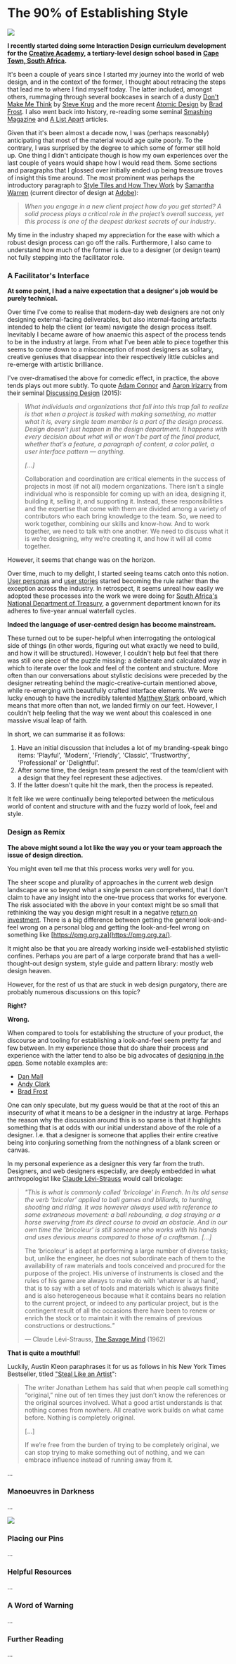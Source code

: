 # The 90% of Establishing Style

![](../.gitbook/assets/iceberg.png)

**I recently started doing some Interaction Design curriculum development for the** [**Creative Academy**](https://creativeacademy.ac.za)**, a tertiary-level design school based in** [**Cape Town, South Africa**](https://en.wikipedia.org/wiki/Cape_Town)**.**

It's been a couple of years since I started my journey into the world of web design, and in the context of the former, I thought about retracing the steps that lead me to where I find myself today. The latter included, amongst others, rummaging through several bookcases in search of a dusty [Don't Make Me Think](https://www.amazon.com/Dont-Make-Think-Revisited-Usability/dp/0321965515) by [Steve Krug](https://en.wikipedia.org/wiki/Steve_Krug) and the more recent [Atomic Design](https://shop.bradfrost.com/) by [Brad Frost](https://bradfrost.com/). I also went back into history, re-reading some seminal [Smashing Magazine](https://www.smashingmagazine.com/) and [A List Apart](https://alistapart.com/) articles.

Given that it's been almost a decade now, I was \(perhaps reasonably\) anticipating that most of the material would age quite poorly. To the contrary, I was surprised by the degree to which some of former still hold up. One thing I didn't anticipate though is how my own experiences over the last couple of years would shape how I would read them. Some sections and paragraphs that I glossed over initially ended up being treasure troves of insight this time around. The most prominent was perhaps the introductory paragraph to [Style Tiles and How They Work](https://alistapart.com/article/style-tiles-and-how-they-work) by [Samantha Warren](http://samanthatoy.com/) \(current director of design at [Adobe](https://www.adobe.com/)\):

> _When you engage in a new client project how do you get started? A solid process plays a critical role in the project’s overall success, yet this process is one of the deepest darkest secrets of our industry_.

My time in the industry shaped my appreciation for the ease with which a robust design process can go off the rails. Furthermore, I also came to understand how much of the former is due to a designer \(or design team\) not fully stepping into the facilitator role.

### A Facilitator's Interface

**At some point, I had a naive expectation that a designer's job would be purely technical.** 

Over time I've come to realise that modern-day web designers are not only designing external-facing deliverables, but also internal-facing artefacts intended to help the client \(or team\) navigate the design process itself. Inevitably I became aware of how anaemic this aspect of the process tends to be in the industry at large. From what I've been able to piece together this seems to come down to a misconception of most designers as solitary, creative geniuses that disappear into their respectively little cubicles and re-emerge with artistic brilliance.

 I've over-dramatised the above for comedic effect, in practice, the above tends plays out more subtly. To quote [Adam Connor](http://adamconnor.com/) and [Aaron Irizarry](https://www.linkedin.com/in/aaroni/) from their seminal [Discussing Design](https://www.oreilly.com/library/view/discussing-design/9781491902394/) \(2015\):

> _What individuals and organizations that fall into this trap fail to realize is that when a project is tasked with making something, no matter what it is, every single team member is a part of the design process. Design doesn’t just happen in the design department. It happens with every decision about what will or won’t be part of the final product, whether that’s a feature, a paragraph of content, a color pallet, a user interface pattern — anything._
>
> _\[...\]_
>
> Collaboration and coordination are critical elements in the success of projects in most \(if not all\) modern organizations. There isn’t a single individual who is responsible for coming up with an idea, designing it, building it, selling it, and supporting it. Instead, these responsibilities and the expertise that come with them are divided among a variety of contributors who each bring knowledge to the team. So, we need to work together, combining our skills and know-how. And to work together, we need to talk with one another. We need to discuss what it is we’re designing, why we’re creating it, and how it will all come together.

However, it seems that change was on the horizon.

Over time, much to my delight, I started seeing teams catch onto this notion. [User personas](https://en.wikipedia.org/wiki/Persona_%28user_experience%29) and [user stories](https://en.wikipedia.org/wiki/User_story) started becoming the rule rather than the exception across the industry. In retrospect, it seems unreal how easily we adopted these processes into the work we were doing for [South Africa's National Department of Treasury](https://openup.org.za/projects/vulekamali), a government department known for its adheres to five-year annual waterfall cycles.

**Indeed the language of user-centred design has become mainstream.**

 These turned out to be super-helpful when interrogating the ontological side of things \(in other words, figuring out what exactly we need to build, and how it will be structured\). However, I couldn't help but feel that there was still one piece of the puzzle missing: a deliberate and calculated way in which to iterate over the look and feel of the content and structure. More often than our conversations about stylistic decisions were preceded by the designer retreating behind the magic-creative-curtain mentioned above, while re-emerging with beautifully crafted interface elements. We were lucky enough to have the incredibly talented [Matthew Stark](http://matthewstark.co/) onboard, which means that more often than not, we landed firmly on our feet. However, I couldn't help feeling that the way we went about this coalesced in one massive visual leap of faith.

In short, we can summarise it as follows:

1. Have an initial discussion that includes a lot of my branding-speak bingo items: 'Playful', 'Modern', 'Friendly', 'Classic', 'Trustworthy', 'Professional' or 'Delightful'.
2. After some time, the design team present the rest of the team/client with a design that they feel represent these adjectives.
3. If the latter doesn't quite hit the mark, then the process is repeated.

It felt like we were continually being teleported between the meticulous world of content and structure with and the fuzzy world of look, feel and style. 

### Design as Remix

**The above might sound a lot like the way you or your team approach the issue of design direction.**

You might even tell me that this process works very well for you.

The sheer scope and plurality of approaches in the current web design landscape are so beyond what a single person can comprehend, that I don't claim to have any insight into the one-true process that works for everyone. The risk associated with the above in your context might be so small that rethinking the way you design might result in a negative [return on investment](https://en.wikipedia.org/wiki/Return_on_investment). There is a big difference between getting the general look-and-feel wrong on a personal blog and getting the look-and-feel wrong on something like [https://pmg.org.za](https://pmg.org.za/).

It might also be that you are already working inside well-established stylistic confines. Perhaps you are part of a large corporate brand that has a well-thought-out design system, style guide and pattern library: mostly web design heaven.

However, for the rest of us that are stuck in web design purgatory, there are probably numerous discussions on this topic?

**Right?**

**Wrong.**

When compared to tools for establishing the structure of your product, the discourse and tooling for establishing a look-and-feel seem pretty far and few between. In my experience those that do share their process and experience with the latter tend to also be big advocates of [designing in the open](https://bradfrost.com/blog/post/designing-in-the-open). Some notable examples are:

* [Dan Mall](https://danmall.me/)
* [Andy Clark](https://stuffandnonsense.co.uk/about)
* [Brad Frost](https://bradfrost.com/)

One can only speculate, but my guess would be that at the root of this an insecurity of what it means to be a designer in the industry at large. Perhaps the reason why the discussion around this is so sparse is that it highlights something that is at odds with our initial understand above of the role of a designer. I.e. that a designer is someone that applies their entire creative being into conjuring something from the nothingness of a blank screen or canvas.

In my personal experience as a designer this very far from the truth. Designers, and web designers especially, are deeply embedded in what anthropologist like [Claude Lévi-Strauss](https://en.wikipedia.org/wiki/Claude_L%C3%A9vi-Strauss) would call bricolage:

> _"This is what is commonly called ‘bricolage’ in French. In its old sense the verb ‘bricoler’ applied to ball games and billiards, to hunting, shooting and riding. It was however always used with reference to some extraneous movement: a ball rebounding, a dog straying or a horse swerving from its direct course to avoid an obstacle. And in our own time the 'bricoleur' is still someone who works with his hands and uses devious means compared to those of a craftsman. \[...\]_
>
> The ‘bricoleur’ is adept at performing a large number of diverse tasks; but, unlike the engineer, he does not subordinate each of them to the availability of raw materials and tools conceived and procured for the purpose of the project. His universe of instruments is closed and the rules of his game are always to make do with ‘whatever is at hand’, that is to say with a set of tools and materials which is always finite and is also heterogeneous because what it contains bears no relation to the current project, or indeed to any particular project, but is the contingent result of all the occasions there have been to renew or enrich the stock or to maintain it with the remains of previous constructions or destructions._"_
>
> — Claude Lévi-Strauss, [The Savage Mind](http://web.mit.edu/allanmc/www/levistrauss.pdf) \(1962\)

**That is quite a mouthful!** 

Luckily, Austin Kleon paraphrases it for us as follows in his New York Times Bestseller, titled ["Steal Like an Artist](https://austinkleon.com/steal/)":

> The writer Jonathan Lethem has said that when people call something “original,” nine out of ten times they just don’t know the references or the original sources involved. What a good artist understands is that nothing comes from nowhere. All creative work builds on what came before. Nothing is completely original.
>
> \[...\]
>
> If we’re free from the burden of trying to be completely original, we can stop trying to make something out of nothing, and we can embrace influence instead of running away from it.

...

### Manoeuvres in Darkness

...





![](../.gitbook/assets/messy%20%281%29.png)

### Placing our Pins

...

### Helpful Resources

...

### A Word of Warning

...

### Further Reading

...









